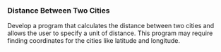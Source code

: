 ### Distance Between Two Cities
Develop a program that calculates the distance between two cities and allows the user to specify a unit of distance. This program may require finding coordinates for the cities like latitude and longitude.